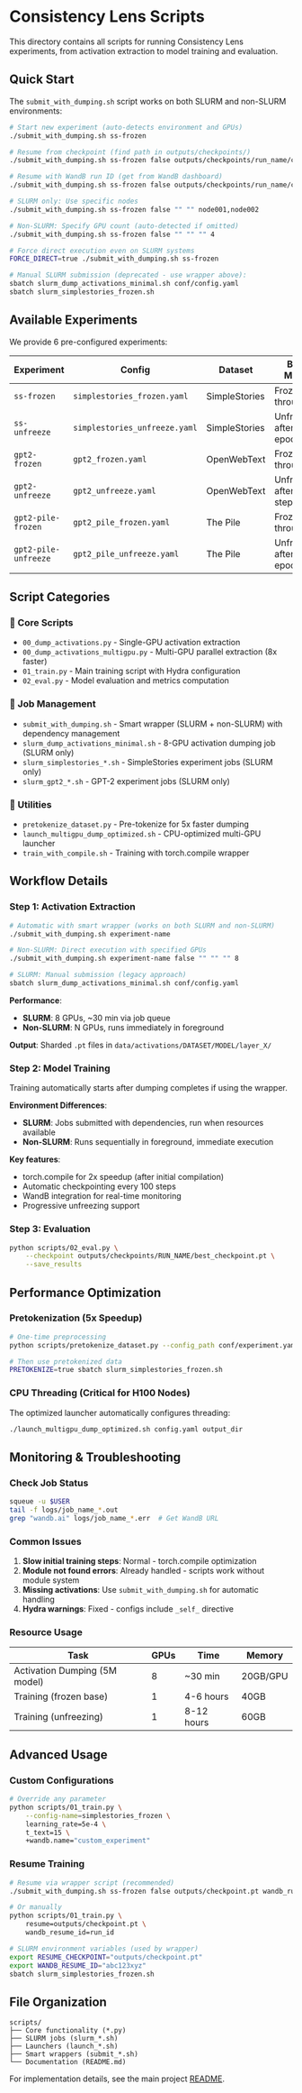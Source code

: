 # Consistency Lens Scripts

This directory contains all scripts for running Consistency Lens experiments, from activation extraction to model training and evaluation.

## Quick Start

The `submit_with_dumping.sh` script works on both SLURM and non-SLURM environments:

```bash
# Start new experiment (auto-detects environment and GPUs)
./submit_with_dumping.sh ss-frozen

# Resume from checkpoint (find path in outputs/checkpoints/)
./submit_with_dumping.sh ss-frozen false outputs/checkpoints/run_name/checkpoint_step5000.pt

# Resume with WandB run ID (get from WandB dashboard)
./submit_with_dumping.sh ss-frozen false outputs/checkpoints/run_name/checkpoint_step5000.pt abc123xyz

# SLURM only: Use specific nodes
./submit_with_dumping.sh ss-frozen false "" "" node001,node002

# Non-SLURM: Specify GPU count (auto-detected if omitted)
./submit_with_dumping.sh ss-frozen false "" "" "" 4

# Force direct execution even on SLURM systems
FORCE_DIRECT=true ./submit_with_dumping.sh ss-frozen

# Manual SLURM submission (deprecated - use wrapper above):
sbatch slurm_dump_activations_minimal.sh conf/config.yaml
sbatch slurm_simplestories_frozen.sh
```

## Available Experiments

We provide 6 pre-configured experiments:

| Experiment | Config | Dataset | Base Model | Training |
|------------|--------|---------|------------|----------|
| `ss-frozen` | `simplestories_frozen.yaml` | SimpleStories | Frozen throughout | 10 epochs |
| `ss-unfreeze` | `simplestories_unfreeze.yaml` | SimpleStories | Unfreeze after epoch 1 | 30 epochs |
| `gpt2-frozen` | `gpt2_frozen.yaml` | OpenWebText | Frozen throughout | Standard |
| `gpt2-unfreeze` | `gpt2_unfreeze.yaml` | OpenWebText | Unfreeze after 10k steps | Extended |
| `gpt2-pile-frozen` | `gpt2_pile_frozen.yaml` | The Pile | Frozen throughout | Standard |
| `gpt2-pile-unfreeze` | `gpt2_pile_unfreeze.yaml` | The Pile | Unfreeze after epoch 1 | Extended |

## Script Categories

### 🎯 Core Scripts
- `00_dump_activations.py` - Single-GPU activation extraction
- `00_dump_activations_multigpu.py` - Multi-GPU parallel extraction (8x faster)
- `01_train.py` - Main training script with Hydra configuration
- `02_eval.py` - Model evaluation and metrics computation

### 🚀 Job Management
- `submit_with_dumping.sh` - Smart wrapper (SLURM + non-SLURM) with dependency management
- `slurm_dump_activations_minimal.sh` - 8-GPU activation dumping job (SLURM only)
- `slurm_simplestories_*.sh` - SimpleStories experiment jobs (SLURM only)
- `slurm_gpt2_*.sh` - GPT-2 experiment jobs (SLURM only)

### 🔧 Utilities
- `pretokenize_dataset.py` - Pre-tokenize for 5x faster dumping
- `launch_multigpu_dump_optimized.sh` - CPU-optimized multi-GPU launcher
- `train_with_compile.sh` - Training with torch.compile wrapper

## Workflow Details

### Step 1: Activation Extraction

```bash
# Automatic with smart wrapper (works on both SLURM and non-SLURM)
./submit_with_dumping.sh experiment-name

# Non-SLURM: Direct execution with specified GPUs
./submit_with_dumping.sh experiment-name false "" "" "" 8

# SLURM: Manual submission (legacy approach)
sbatch slurm_dump_activations_minimal.sh conf/config.yaml
```

**Performance**: 
- **SLURM**: 8 GPUs, ~30 min via job queue
- **Non-SLURM**: N GPUs, runs immediately in foreground

**Output**: Sharded `.pt` files in `data/activations/DATASET/MODEL/layer_X/`

### Step 2: Model Training

Training automatically starts after dumping completes if using the wrapper.

**Environment Differences**:
- **SLURM**: Jobs submitted with dependencies, run when resources available  
- **Non-SLURM**: Runs sequentially in foreground, immediate execution

**Key features**:
- torch.compile for 2x speedup (after initial compilation)
- Automatic checkpointing every 100 steps
- WandB integration for real-time monitoring
- Progressive unfreezing support

### Step 3: Evaluation

```bash
python scripts/02_eval.py \
    --checkpoint outputs/checkpoints/RUN_NAME/best_checkpoint.pt \
    --save_results
```

## Performance Optimization

### Pretokenization (5x Speedup)

```bash
# One-time preprocessing
python scripts/pretokenize_dataset.py --config_path conf/experiment.yaml

# Then use pretokenized data
PRETOKENIZE=true sbatch slurm_simplestories_frozen.sh
```

### CPU Threading (Critical for H100 Nodes)

The optimized launcher automatically configures threading:
```bash
./launch_multigpu_dump_optimized.sh config.yaml output_dir
```

## Monitoring & Troubleshooting

### Check Job Status
```bash
squeue -u $USER
tail -f logs/job_name_*.out
grep "wandb.ai" logs/job_name_*.err  # Get WandB URL
```

### Common Issues

1. **Slow initial training steps**: Normal - torch.compile optimization
2. **Module not found errors**: Already handled - scripts work without module system
3. **Missing activations**: Use `submit_with_dumping.sh` for automatic handling
4. **Hydra warnings**: Fixed - configs include `_self_` directive

### Resource Usage

| Task | GPUs | Time | Memory |
|------|------|------|--------|
| Activation Dumping (5M model) | 8 | ~30 min | 20GB/GPU |
| Training (frozen base) | 1 | 4-6 hours | 40GB |
| Training (unfreezing) | 1 | 8-12 hours | 60GB |

## Advanced Usage

### Custom Configurations

```bash
# Override any parameter
python scripts/01_train.py \
    --config-name=simplestories_frozen \
    learning_rate=5e-4 \
    t_text=15 \
    +wandb.name="custom_experiment"
```

### Resume Training

```bash
# Resume via wrapper script (recommended)
./submit_with_dumping.sh ss-frozen false outputs/checkpoint.pt wandb_run_id

# Or manually
python scripts/01_train.py \
    resume=outputs/checkpoint.pt \
    wandb_resume_id=run_id

# SLURM environment variables (used by wrapper)
export RESUME_CHECKPOINT="outputs/checkpoint.pt"
export WANDB_RESUME_ID="abc123xyz"
sbatch slurm_simplestories_frozen.sh
```

## File Organization

```
scripts/
├── Core functionality (*.py)
├── SLURM jobs (slurm_*.sh)
├── Launchers (launch_*.sh)
├── Smart wrappers (submit_*.sh)
└── Documentation (README.md)
```

For implementation details, see the main project [README](../README.md).
